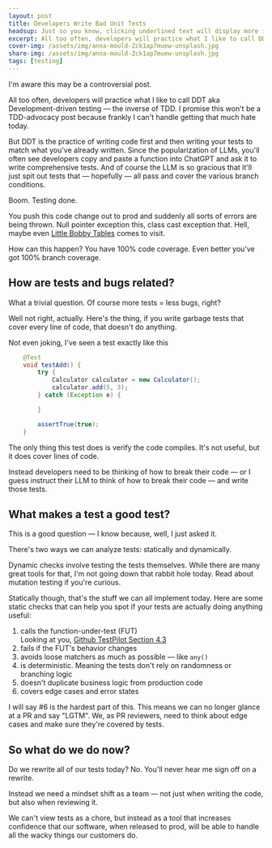 ```yaml
---
layout: post
title: Developers Write Bad Unit Tests
headsup: Just so you know, clicking underlined text will display more information 
excerpt: All too often, developers will practice what I like to call DDT aka Development-driven testing — the inverse of TDD. I promise this won't be a TDD-advocacy post because frankly I can't handle getting that much hate today. 
cover-img: /assets/img/anna-mould-Zck1ap7muew-unsplash.jpg
share-img: /assets/img/anna-mould-Zck1ap7muew-unsplash.jpg
tags: [testing]
---
```


I'm aware this may be a controversial post. 

All too often, developers will practice what I like to call DDT aka Development-driven testing — the inverse of TDD. I promise this won't be a TDD-advocacy post because frankly I can't handle getting that much hate today. 

But DDT is the practice of writing code first and then writing your tests to match what you've already written. Since the popularization of LLMs, you'll often see developers copy and paste a function into ChatGPT and ask it to write comprehensive tests. And of course the LLM is so gracious that it'll just spit out tests that — hopefully — all pass and cover the various branch conditions.

Boom. Testing done. 

You push this code change out to prod and suddenly all sorts of errors are being thrown. Null pointer exception this, class cast exception that. Hell, maybe even [Little Bobby Tables](https://xkcd.com/327/) comes to visit.

How can this happen? You have 100% code coverage. Even better you've got 100% branch coverage. 

## How are tests and bugs related? 

What a trivial question. Of course more tests = less bugs, right? 

Well not right, actually. Here's the thing, if you write garbage tests that cover every line of code, that doesn't do anything. 

Not even joking, I've seen a test exactly like this 

```java
    @Test
    void testAdd() {
        try {
            Calculator calculator = new Calculator();
            calculator.add(5, 3);
        } catch (Exception e) {

        }

        assertTrue(true);
    }
```

The only thing this test does is verify the code compiles. It's not useful, but it does cover lines of code. 

Instead developers need to be thinking of how to break their code — or I guess instruct their LLM to think of how to break their code — and write those tests. 

## What makes a test a good test?

This is a good question — I know because, well, I just asked it. 

There's two ways we can analyze tests: statically and dynamically. 

Dynamic checks involve testing the tests themselves. While there are many great tools for that, I'm not going down that rabbit hole today. Read about mutation testing if you're curious. 

Statically though, that's the stuff we can all implement today. Here are some static checks that can help you spot if your tests are actually doing anything useful: 

1. <div class='expanderLink' onclick='expandoLink("githubTestPilot")'>calls the function-under-test (FUT)<div id='githubTestPilot' class='invisible'>Looking at you, <a href="https://arxiv.org/pdf/2302.06527" target="_blank" rel="noopener noreferrer">Github TestPilot Section 4.3</a></div></div>
2. fails if the FUT's behavior changes
3. avoids loose matchers as much as possible — like `any()` 
4. is deterministic. Meaning the tests don't rely on randomness or branching logic
5. doesn't duplicate business logic from production code
6. covers edge cases and error states

I will say #6 is the hardest part of this. This means we can no longer glance at a PR and say "LGTM". We, as PR reviewers, need to think about edge cases and make sure they're covered by tests. 

## So what do we do now?

Do we rewrite all of our tests today? No. You'll never hear me sign off on a rewrite. 

Instead we need a mindset shift as a team — not just when writing the code, but also when reviewing it. 

We can't view tests as a chore, but instead as a tool that increases confidence that our software, when released to prod, will be able to handle all the wacky things our customers do. 
